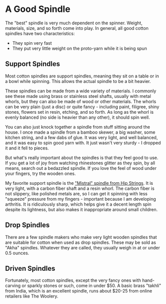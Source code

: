 A Good Spindle
==============

The "best" spindle is very much dependent on the spinner. Weight, materials, size, and so forth come into play. In general, all good cotton spindles have two characteristics:
* They spin very fast
* They put very little weight on the proto-yarn while it is being spun

Support Spindles
----------------

Most cotton spindles are support spindles, meaning they sit on a table or in a bowl while spinning. This allows the actual spindle to be a bit heavier.

These spindles can be made from a wide variety of materials. I commonly see these made using brass or stainless steel shafts, usually with metal whorls, but they can also be made of wood or other materials. The whorls can be very plain (just a disc) or quite fancy - including paint, filigree, shiny stones, flowers set in resin, etching, and so forth. As long as the whorl is evenly balanced (no side is heavier than any other), it should spin well.

You can also just knock together a spindle from stuff sitting around the house. I once made a spindle from a bamboo skewer, a big washer, some kitchen string, and a few dabs of glue. It was very light, and well balanced, and it was easy to spin good yarn with. It just wasn't very sturdy - I dropped it and it fell to pieces.

But what's really important about the spindles is that they feel good to use. If you get a lot of joy from watching rhinestones glitter as they spin, by all means, search out a bedazzled spindle. If you love the feel of wood under your fingers, try the wooden ones.

My favorite support spindle is the ["Mistral" spindle from Hip Strings](https://hipstrings.com/collections/spindles/products/squall-spindle-pick-your-whorl). It is very light, with a carbon fiber shaft and a resin whorl. The carbon fiber is not slippery, like polished metals are, so I can get it spinning with less "squeeze" pressure from my fingers - important because I am developing arthritis. It is ridiculously sharp, which helps give it a decent length spin despite its lightness, but also makes it inappropriate around small children.

Drop Spindles
-------------

There are a few spindle makers who make very light wooden spindles that are suitable for cotton when used as drop spindles. These may be sold as "Akha" spindles. Whatever they are called, they usually weigh in at or under 0.5 ounces.


Driven Spindles
---------------





Fortunately, most cotton spindles, except the very fancy ones with hand-carving or sparkly stones or such, come in under $50. A basic brass "takhli" from India, which is an excellent spindle, runs about $20-25 from online retailers like The Woolery.